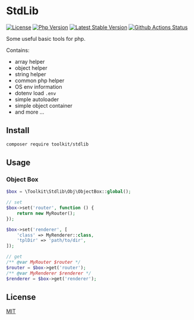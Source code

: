 # StdLib

[![License](https://img.shields.io/github/license/php-toolkit/stdlib)](LICENSE)
[![Php Version](https://img.shields.io/badge/php-%3E7.1.0-brightgreen.svg?maxAge=2592000)](https://packagist.org/packages/toolkit/stdlib)
[![Latest Stable Version](http://img.shields.io/packagist/v/toolkit/stdlib.svg)](https://packagist.org/packages/toolkit/stdlib)
[![Github Actions Status](https://github.com/php-toolkit/stdlib/workflows/Unit-Tests/badge.svg)](https://github.com/php-toolkit/stdlib/actions)

Some useful basic tools for php.

Contains:

- array helper
- object helper
- string helper
- common php helper
- OS env information
- dotenv load `.env`
- simple autoloader
- simple object container
- and more ...

## Install

```bash
composer require toolkit/stdlib
```

## Usage

### Object Box

```php
$box = \Toolkit\Stdlib\Obj\ObjectBox::global();

// set
$box->set('router', function () {
    return new MyRouter();
});

$box->set('renderer', [
    'class' => MyRenderer::class,
    'tplDir' => 'path/to/dir',
]);

// get
/** @var MyRouter $router */
$router = $box->get('router');
/** @var MyRenderer $renderer */
$renderer = $box->get('renderer');
```

## License

[MIT](LICENSE)
